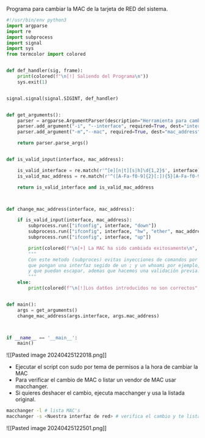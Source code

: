 Programa para cambiar la MAC de la tarjeta de RED del sistema.

```python
#!/usr/bin/env python3
import argparse
import re
import subprocess
import signal
import sys
from termcolor import colored


def def_handler(sig, frame):
    print(colored(f"\n[!] Saliendo del Programa\n"))
    sys.exit(1)


signal.signal(signal.SIGINT, def_handler)


def get_arguments():
    parser = argparse.ArgumentParser(description="Herramienta para cambiar la dirección Mac de una interfaz de red")
    parser.add_argument("-i", "--interface", required=True, dest="interface", help="Nombre de la interfaz de red")
    parser.add_argument("-m","--mac", required=True, dest="mac_address", help="Nueva dirección MAC para la interfaz de red")

    return parser.parse_args()


def is_valid_input(interface, mac_address):

    is_valid_interface = re.match(r'^[e][n|t][s|h]\d{1,2}$', interface)
    is_valid_mac_address = re.match(r'^([A-Fa-f0-9]{2}[:]){5}[A-Fa-f0-9]{2}$', mac_address)

    return is_valid_interface and is_valid_mac_address



def change_mac_address(interface, mac_address):

    if is_valid_input(interface, mac_address):
        subprocess.run(["ifconfig", interface, "down"])
        subprocess.run(["ifconfig", interface, "hw", "ether", mac_address])
        subprocess.run(["ifconfig", interface, "up"])

        print(colored(f"\n[+] La MAC ha sido cambiada exitosamente\n", 'green'))
        """     
        Con este metodo (subproces) evitas inyecciones de comandos por ejemplo,                                                                  
        que pongan una interfaz segido de un ; y un whoami por ejemplo,                     
        y que puedan escapar, ademas que hacemos una validación previa.
        """
    else:
        print(colored(f"\n[!]Los dat6os introducidos no son correctos", 'red'))


def main():
    args = get_arguments()
    change_mac_address(args.interface, args.mac_address)



if __name__ == '__main__':
    main()
```

![[Pasted image 20240425122018.png]]

- Ejecutar el script con sudo por tema de permisos a la hora de cambiar la MAC
- Para verificar el cambio de MAC o listar un vendor de MAC usar macchanger.
- Si quieres deshacer el cambio, ejecuta macchanger y usa la listada original.

```bash
macchanger -l # lista MAC's
macchanger -s <Nuestra interfaz de red> # verifica el cambio y te lista la original
```

![[Pasted image 20240425122501.png]]

